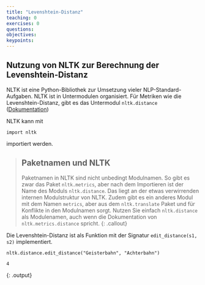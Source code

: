 ```yaml
---
title: "Levenshtein-Distanz"
teaching: 0
exercises: 0
questions:
objectives:
keypoints:
---
```


## Nutzung von NLTK zur Berechnung der Levenshtein-Distanz

NLTK ist eine Python-Bibliothek zur Umsetzung vieler NLP-Standard-Aufgaben.
NLTK ist in Untermodulen organisiert.
Für Metriken wie die Levenshtein-Distanz, gibt es das Untermodul `nltk.distance` 
([Dokumentation](http://www.nltk.org/api/nltk.metrics.html#module-nltk.metrics.distance))

NLTK kann mit
~~~python3
import nltk
~~~
importiert werden.

> ## Paketnamen und NLTK
> Paketnamen in NLTK sind nicht unbedingt Modulnamen. So gibt es zwar das Paket `nltk.metrics`, aber nach dem
> Importieren ist der Name des Moduls `nltk.distance`. Das liegt an der etwas verwirrenden internen Modulstruktur von
> NLTK. Zudem gibt es ein anderes Modul mit dem Namen `metrics`, aber aus dem `nltk.translate` Paket und für Konflikte in den Modulnamen sorgt.
> Nutzen Sie einfach `nltk.distance` als Modulenamen, auch wenn die Dokumentation von `nltk.metrics.distance` spricht.
{: .callout}

Die Levenshtein-Distanz ist als Funktion mit der Signatur `edit_distance(s1, s2)` implementiert.
~~~python3
nltk.distance.edit_distance("Geisterbahn", "Achterbahn")
~~~
~~~
4
~~~
{: .output}

